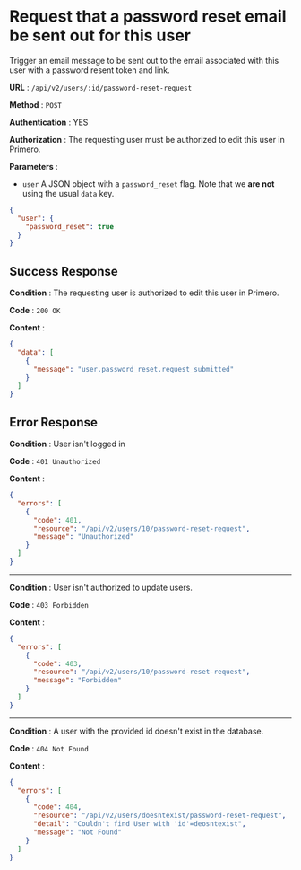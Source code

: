 <!-- Copyright (c) 2014 - 2023 UNICEF. All rights reserved. -->

# Request that a password reset email be sent out for this user

Trigger an email message to be sent out to the email associated with this user with a password resent token and link.

**URL** : `/api/v2/users/:id/password-reset-request`

**Method** : `POST`

**Authentication** : YES

**Authorization** : The requesting user must be authorized to edit this user in Primero.

**Parameters** :

* `user` A JSON object with a `password_reset` flag. Note that we **are not** using the usual `data` key.

```json
{
  "user": {
    "password_reset": true
  }
}
```

## Success Response

**Condition** :  The requesting user is authorized to edit this user in Primero.

**Code** : `200 OK`

**Content** :

```json
{
  "data": [
    {
      "message": "user.password_reset.request_submitted"
    }
  ]
}
```

## Error Response

**Condition** : User isn't logged in

**Code** : `401 Unauthorized`

**Content** :

```json
{
  "errors": [
    {
      "code": 401,
      "resource": "/api/v2/users/10/password-reset-request",
      "message": "Unauthorized"
    }
  ]
}
```

---

**Condition** : User isn't authorized to update users.

**Code** : `403 Forbidden`

**Content** :

```json
{
  "errors": [
    {
      "code": 403,
      "resource": "/api/v2/users/10/password-reset-request",
      "message": "Forbidden"
    }
  ]
}
```

---

**Condition** : A user with the provided id doesn't exist in the database.

**Code** : `404 Not Found`

**Content** :

```json
{
  "errors": [
    {
      "code": 404,
      "resource": "/api/v2/users/doesntexist/password-reset-request",
      "detail": "Couldn't find User with 'id'=deosntexist",
      "message": "Not Found"
    }
  ]
}
```
